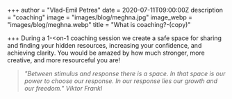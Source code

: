 +++
author = "Vlad-Emil Petrea"
date = 2020-07-11T09:00:00Z
description = "coaching"
image = "images/blog/meghna.jpg"
image_webp = "images/blog/meghna.webp"
title = "What is coaching?-(copy)"

+++
During a 1-<on-1 coaching session we create a safe space for sharing and finding your hidden resources, increasing your confidence, and achieving clarity. You would be amazed by how much stronger, more creative, and more resourceful you are!

> _"Between stimulus and response there is a space. In that space is our power to choose our response. In our response lies our growth and our freedom." Viktor Frankl_